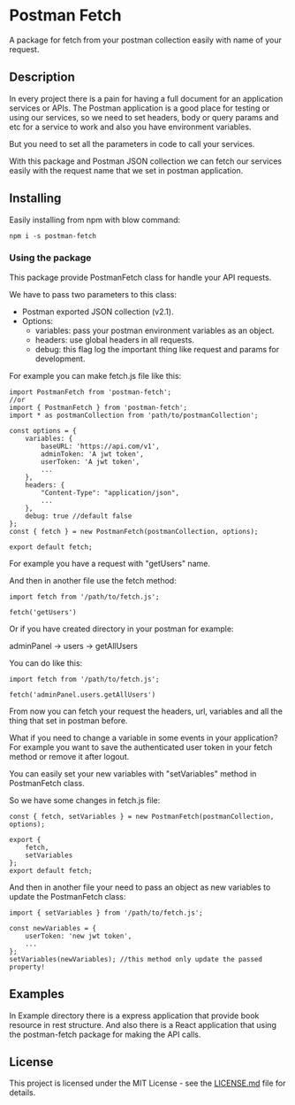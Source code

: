 # Postman Fetch

A package for fetch from your postman collection easily with name of your request.

## Description

In every project there is a pain for having a full document for an application services or APIs.
The Postman application is a good place for testing or using our services, so we need to set headers, body or query params and etc for a service to work and also you have environment variables.

But you need to set all the parameters in code to call your services.

With this package and Postman JSON collection we can fetch our services easily with the request name that we set in postman application. 
## Installing

Easily installing from npm with blow command:

```
npm i -s postman-fetch
```

### Using the package

This package provide PostmanFetch class for handle your API requests.

We have to pass two parameters to this class:

- Postman exported JSON collection (v2.1).
- Options:
    - variables: pass your postman environment variables as an object.
    - headers: use global headers in all requests.
    - debug: this flag log the important thing like request and params for development.

For example you can make fetch.js file like this:
```
import PostmanFetch from 'postman-fetch';
//or
import { PostmanFetch } from 'postman-fetch';
import * as postmanCollection from 'path/to/postmanCollection';

const options = {
    variables: {
        baseURL: 'https://api.com/v1',
        adminToken: 'A jwt token',
        userToken: 'A jwt token',
        ...
    },
    headers: {
        "Content-Type": "application/json",
        ...
    },
    debug: true //default false
};
const { fetch } = new PostmanFetch(postmanCollection, options);

export default fetch;
```

For example you have a request with "getUsers" name.

And then in another file use the fetch method:
```
import fetch from '/path/to/fetch.js';

fetch('getUsers')
```
Or if you have created directory in your postman for example:

adminPanel -> users -> getAllUsers

You can do like this:
```
import fetch from '/path/to/fetch.js';

fetch('adminPanel.users.getAllUsers')
```

From now you can fetch your request the headers, url, variables and all the thing that set in postman before.

What if you need to change a variable in some events in your application? For example you want to save the authenticated user token in your fetch method or remove it after logout.

You can easily set your new variables with "setVariables" method in PostmanFetch class.

So we have some changes in fetch.js file:

```
const { fetch, setVariables } = new PostmanFetch(postmanCollection, options);

export {
    fetch,
    setVariables
};
export default fetch;
```

And then in another file your need to pass an object as new variables to update the PostmanFetch class:

```
import { setVariables } from '/path/to/fetch.js';

const newVariables = {
    userToken: 'new jwt token',
    ...
};
setVariables(newVariables); //this method only update the passed property!
```

## Examples

In Example directory there is a express application that provide book resource in rest structure. And also there is a React application that using the postman-fetch package for making the API calls.

## License

This project is licensed under the MIT License - see the [LICENSE.md](LICENSE.md) file for details.
